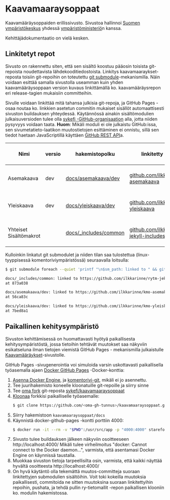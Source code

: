 # Kaavamaaraysoppaat

Kaavamääräysoppaiden erillissivusto. Sivustoa hallinnoi [Suomen ympäristökeskus](https://www.syke.fi/) yhdessä [ympäristöministeriö](https://ym.fi/)n kanssa.

Kehittäjädokumentaatio on vielä kesken.


## Linkitetyt repot

Sivusto on rakennettu siten, että sen sisältö koostuu pääosin toisista git-repoista  noudettavista lähdekooditiedostoista. Linkitys kaavamaaraykset-reposta toisiin git-repoihin on toteutettu [git submodule](https://git-scm.com/book/en/v2/Git-Tools-Submodules)-mekanismilla. Näin voidaan esittää samalla sivustolla useamman kuin yhden kaavamääräysoppaan version kuvaus linkittämällä ko. kaavamääräysrepon eri release-tagien mukaisiin committeihin.

Sivulle voidaan linkittää mitä tahansa julkisia git-repoja, ja GitHub Pages -osaa noutaa ko. linkkien asetetun commitin mukaiset sisällöt automaattisesti sivuston buildauksen yhteydessä. Käytännössä ainakin sisältömodulien julkaisuversioden tulee olla [sykefi -GitHub-organisaation](https://github.com/sykefi/) alla, jotta niiden pysyvyys voidaan taata. **Huom**: Mikäli moduli ei ole julkaistu GitHub:issa, sen sivumetatieto-laatikon muutostietojen esittäminen ei onnistu, sillä sen tiedot haetaan JavaScriptillä käyttäen [GitHub REST API](https://docs.github.com/en/rest)a.

| Nimi                 | versio | hakemistopolku          | linkitetty git-repo          | tagi / haara / commit  | huom |
-----------------------------|--------|-------------------------|------------------------------|--------------------|----------|
| Asemakaava           | dev    | [docs/asemakaava/dev](../docs/asemakaava/dev/) | [github.com/ilkkarinne/kmo-asemakaava](https://github.com/ilkkarinne/kmo-asemakaava) | develop | TODO: siirto ilkkarinne -> sykefi |
| Yleiskaava           | dev  | [docs/yleiskaava/dev](../docs/yleiskaava/dev/) | [github.com/ilkkarinne/kmo-yleiskaava](https://github.com/ilkkarinne/kmo-yleiskaava) | develop | TODO: siirto ilkkarinne -> sykefi |
| Yhteiset Sisältömakrot | | [docs/_includes/common](../docs/_includes/common) | [github.com/ilkkarinne/rytm-jekyll-includes](https://github.com/ilkkarinne/rytm-jekyll-includes) | main | TODO: siirto ilkkarinne -> sykefi

Kulloinkin linkatut git submodulet ja niiden tilan saa tulostettua (linux-tyyppisessä komentoriviympäristössä) seuraavalla loitsulla:
```sh
$ git submodule foreach --quiet 'printf "\n$sm_path: linked to " && git remote get-url origin && printf "at " && git describe --tags --first-parent --dirty --always'

docs/_includes/common: linked to https://github.com/ilkkarinne/rytm-jekyll-includes.git
at 873a038

docs/asemakaava/dev: linked to https://github.com/ilkkarinne/kmo-asemakaava.git
at 56ca83c

docs/yleiskaava/dev: linked to https://github.com/ilkkarinne/kmo-yleiskaava.git
at 7bed8a1

```

## Paikallinen kehitysympäristö

Sivuston kehittämisessä on huomattavasti hyötyä paikallisesta kehitysympäristöstä, jossa tietoihin tehtävät muutokset saa näkyviin esikatseluna ilman tietojen viemistä GitHub Pages - mekanismilla julkaistulle [Kaavamääräykset](https://sykefi.github.io/kaavamaaraysoppaat/)-sivustolle.

GitHub Pages -sivugenerointia voi simuloida varsin uskottavasti paikallisella työasemalla ajaen [Docker GitHub Pages](https://github.com/Starefossen/docker-github-pages) -Docker-konttia:

1. [Asenna Docker Engine](https://docs.docker.com/engine/install/), ja [komentorivi-git](https://git-scm.com/book/en/v2/Getting-Started-Installing-Git), mikäli ei jo asennettu.
1. Tee juurihakemisto koneelle kloonatuille git-repoille ja siirry sinne
1. Tee [oma fork](https://docs.github.com/en/get-started/quickstart/fork-a-repo) git-reposta [sykefi/kaavamaaraysoppaat](https://github.com/sykefi/kaavamaaraysoppaat)
1. [Kloonaa](https://docs.github.com/en/repositories/creating-and-managing-repositories/cloning-a-repository) forkkisi paikalliselle työasemalle:
   ```sh
   $ git clone https://github.com/<oma-gh-tunnus>/kaavamaaraysoppaat.git
   ```
1. Siirry hakemistoon ```kaavamaaraysoppaat/docs```
1. Käynnistä docker-github-pages -kontti porttiin 4000:
   ```sh
   $ docker run -it --rm -v "$PWD":/usr/src/app -p "4000:4000" starefossen/github-pages
   ```
1. Sivusto tulee buildauksen jälkeen näkyviin osoitteeseen http://localhost:4000/ 
   Mikäli tulee virheilmoitus "docker: Cannot connect to the Docker daemon...", varmista, että asentamasi Docker Engine on käynnissä taustalla.
1. Muokkaa sivuston tietoja tarpeellisilta osin, varmista, että kaikki näyttää hyvältä osoitteesta http://localhost:4000/
1. On hyvä käytäntö olla tekemättä muutos-committeja suoraan linkitettyjen submodulien sisältöihin. Voit toki kokeilla muutoksia paikallisesti, commitoida ne sitten muutoksina suoraan linkitettyihin repoihin, pushata, ja tehdä pullin ry-tietomallit -repon paikallisen klooniin ko. modulin hakemistossa.
